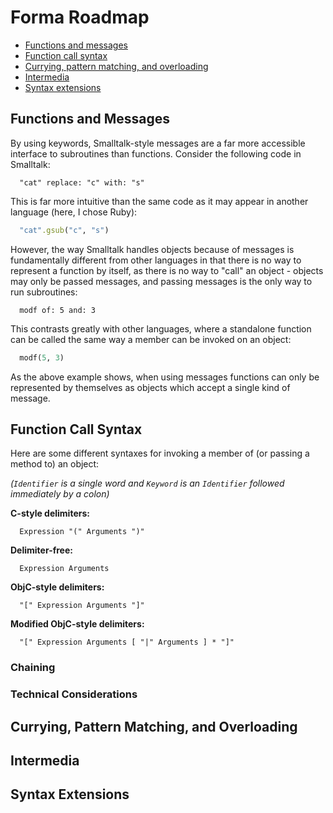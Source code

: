 # Forma Roadmap

* [Functions and messages](#functions-and-messages)
* [Function call syntax](#functions-call-syntax)
* [Currying, pattern matching, and overloading](#currying-pattern-matching-and-overloading)
* [Intermedia](#intermedia)
* [Syntax extensions](#syntax-extensions)

## <a name="functions-and-messages"></a> Functions and Messages

By using keywords, Smalltalk-style messages are a far more accessible interface to subroutines than functions.  Consider the following code in Smalltalk:

```smalltalk
  "cat" replace: "c" with: "s"
```

This is far more intuitive than the same code as it may appear in another language (here, I chose Ruby):

```ruby
  "cat".gsub("c", "s")
```

However, the way Smalltalk handles objects because of messages is fundamentally different from other languages in that there is no way to represent a function by itself, as there is no way to "call" an object - objects may only be passed messages, and passing messages is the only way to run subroutines:

```smalltalk
  modf of: 5 and: 3
```

This contrasts greatly with other languages, where a standalone function can be called the same way a member can be invoked on an object:

```ruby
  modf(5, 3)
```

As the above example shows, when using messages functions can only be represented by themselves as objects which accept a single kind of message.

## <a name="function-call-syntax"></a> Function Call Syntax

Here are some different syntaxes for invoking a member of (or passing a method to) an object:

*(`Identifier` is a single word and `Keyword` is an `Identifier` followed immediately by a colon)*

**C-style delimiters:**

```.
  Expression "(" Arguments ")"
```

**Delimiter-free:**

```.
  Expression Arguments
```

**ObjC-style delimiters:**

```.
  "[" Expression Arguments "]"
```

**Modified ObjC-style delimiters:**

```.
  "[" Expression Arguments [ "|" Arguments ] * "]"
```

### Chaining



### Technical Considerations

<!-- As far as technical considerations are concerned, the first and third forms are easy to implement without causing any grammatical conflicts, due to the fact that each has a delimiter on at least one end of the expression.  However, the Objective-C form -->

## <a name="currying-pattern-matching-and-overloading"></a> Currying, Pattern Matching, and Overloading

## <a name="intermedia"></a> Intermedia

## <a name="syntax-extensions"></a> Syntax Extensions

